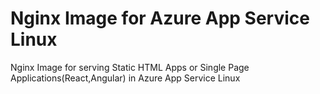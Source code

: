 # Nginx Image for Azure App Service Linux

Nginx Image for serving Static HTML Apps or Single Page Applications(React,Angular) in Azure App Service Linux
